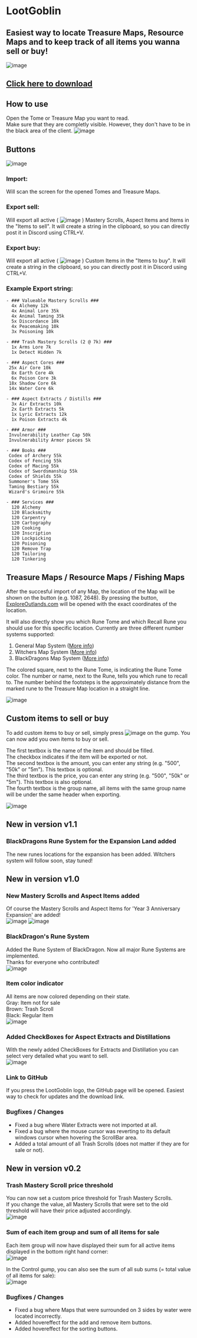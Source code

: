# LootGoblin
## Easiest way to locate Treasure Maps, Resource Maps and to keep track of all items you wanna sell or buy!  
![image](https://user-images.githubusercontent.com/52481026/132117634-e7fd5b71-7dc9-4c25-a989-91f03e9e1e03.png)


## [Click here to download](https://github.com/Hanebu/Loot-Goblin/releases/download/v1.0/LootGoblin.exe)

## How to use

Open the Tome or Treasure Map you want to read.  
Make sure that they are completly visible. However, they don't have to be in the black area of the client.
   ![image](https://user-images.githubusercontent.com/52481026/119891287-1453a800-bf39-11eb-845a-2a7e92ee3461.png)



## Buttons
   ![image](https://user-images.githubusercontent.com/52481026/119892522-85478f80-bf3a-11eb-8cbd-5921807e25e0.png)
   
### Import:
   
   Will scan the screen for the opened Tomes and Treasure Maps.
   
### Export sell:
   
   Will export all active ( ![image](https://user-images.githubusercontent.com/52481026/119893481-b4123580-bf3b-11eb-930e-9ac07977e460.png)
) Mastery Scrolls, Aspect Items and Items in the "Items to sell".
   It will create a string in the clipboard, so you can directly post it in Discord using CTRL+V.
   
### Export buy:
   
   Will export all active ( ![image](https://user-images.githubusercontent.com/52481026/119893481-b4123580-bf3b-11eb-930e-9ac07977e460.png)
) Custom Items in the "Items to buy".
   It will create a string in the clipboard, so you can directly post it in Discord using CTRL+V.

### Example Export string:
```
- ### Valueable Mastery Scrolls ###
  4x Alchemy 12k
  4x Animal Lore 35k
  4x Animal Taming 35k
  5x Discordance 10k
  4x Peacemaking 10k
  3x Poisoning 10k

- ### Trash Mastery Scrolls (2 @ 7k) ###
  1x Arms Lore 7k
  1x Detect Hidden 7k

- ### Aspect Cores ###
 25x Air Core 10k
  8x Earth Core 4k
  6x Poison Core 3k
 18x Shadow Core 6k
 14x Water Core 6k

- ### Aspect Extracts / Distills ###
  3x Air Extracts 10k
  2x Earth Extracts 5k
  1x Lyric Extracts 12k
  1x Poison Extracts 4k

- ### Armor ###
 Invulnerability Leather Cap 50k
 Invulnerability Armor pieces 5k

- ### Books ###
 Codex of Archery 55k
 Codex of Fencing 55k
 Codex of Macing 55k
 Codex of Swordsmanship 55k
 Codex of Shields 55k
 Summoner's Tome 55k
 Taming Bestiary 55k
 Wizard's Grimoire 55k

- ### Services ###
  120 Alchemy 
  120 Blacksmithy 
  120 Carpentry 
  120 Cartography 
  120 Cooking 
  120 Inscription 
  120 Lockpicking 
  120 Poisoning 
  120 Remove Trap 
  120 Tailoring 
  120 Tinkering 
```


## Treasure Maps / Resource Maps / Fishing Maps
After the succesful import of any Map, the location of the Map will be shown on the button (e.g. 1087, 2648).
By pressing the button, [ExploreOutlands.com](http://www.exploreoutlands.com) will be opened with the exact coordinates of the location.

It will also directly show you which Rune Tome and which Recall Rune you should use for this specific location.
Currently are three different number systems supported:

  1. General Map System ([More info](https://forums.uooutlands.com/index.php?threads/outlands-treasure-map.3051/#lg=attachment4455&slide=0))
  2. Witchers Map System ([More info](https://forums.uooutlands.com/index.php?threads/witchers-guide-to-tmaps-how-you-can-and-why-you-should-be-running-your-own-tmaps.3439/))
  3. BlackDragons Map System ([More info](https://forums.uooutlands.com/index.php?threads/blackdragons-advanced-tmapping-guide-auto-tmap-helpers.3654/))

The colored square, next to the Rune Tome, is indicating the Rune Tome color. The number or name, next to the Rune, tells you which rune to recall to.
The number behind the footsteps is the approximately distance from the marked rune to the Treasure Map location in a straight line.

![image](https://user-images.githubusercontent.com/52481026/119893882-36025e80-bf3c-11eb-8392-2bd18500b0b3.png)



## Custom items to sell or buy
To add custom items to buy or sell, simply press ![image](https://user-images.githubusercontent.com/52481026/119897370-985d5e00-bf40-11eb-8b41-f0ab4be14b74.png) on the gump. You can now add you own items to buy or sell. 

The first textbox is the name of the item and should be filled.  
The checkbox indicates if the item will be exported or not.  
The second textbox is the amount, you can enter any string (e.g. "500", "50k" or "5m"). This textbox is optional.  
The third textbox is the price, you can enter any string (e.g. "500", "50k" or "5m"). This textbox is also optional.  
The fourth textbox is the group name, all items with the same group name will be under the same header when exporting.

![image](https://user-images.githubusercontent.com/52481026/119897329-8a0f4200-bf40-11eb-9bbd-4f9e723c4a77.png)



## New in version v1.1   
### BlackDragons Rune System for the Expansion Land added
The new runes locations for the expansion has been added.
Witchers system will follow soon, stay tuned!

## New in version v1.0  
### New Mastery Scrolls and Aspect Items added
Of course the Mastery Scrolls and Aspect Items for 'Year 3 Anniversary Expansion' are added!  
![image](https://user-images.githubusercontent.com/52481026/130442699-5d5e8ea0-a205-4e87-95f1-1195d61894da.png)
![image](https://user-images.githubusercontent.com/52481026/131492844-355c0d1f-b99c-4921-8eef-a085646c35c3.png)


### BlackDragon's Rune System
Added the Rune System of BlackDragon. Now all major Rune Systems are implemented.  
Thanks for everyone who contributed!  
![image](https://user-images.githubusercontent.com/52481026/131493200-d81c39af-776a-44d4-8364-83a23cbaa327.png)


### Item color indicator  
All items are now colored depending on their state.  
Gray: Item not for sale  
Brown: Trash Scroll  
Black: Regular Item  
![image](https://user-images.githubusercontent.com/52481026/121256658-14469700-c8ad-11eb-9495-9bd66021a978.png)

### Added CheckBoxes for Aspect Extracts and Distillations
With the newly added CheckBoxes for Extracts and Distillation you can select very detailed what you want to sell.  
![image](https://user-images.githubusercontent.com/52481026/131469399-12156f48-3947-4e02-ae72-79bcefb2620f.png)

### Link to GitHub
If you press the LootGoblin logo, the GitHub page will be opened. 
Easiest way to check for updates and the download link.

### Bugfixes / Changes
- Fixed a bug where Water Extracts were not imported at all.
- Fixed a bug where the mouse cursor was reverting to its default windows cursor when hovering the ScrollBar area.
- Added a total amount of all Trash Scrolls (does not matter if they are for sale or not).

## New in version v0.2  

### Trash Mastery Scroll price threshold
You can now set a custom price threshold for Trash Mastery Scrolls.  
If you change the value, all Mastery Scrolls that were set to the old threshold will have their price adjusted accordingly.  
![image](https://user-images.githubusercontent.com/52481026/120161379-82c58e00-c1f7-11eb-8e9d-c66b652fe828.png)  

### Sum of each item group and sum of all items for sale
Each item group will now have displayed their sum for all active items displayed in the bottom right hand corner:  
![image](https://user-images.githubusercontent.com/52481026/120161539-b86a7700-c1f7-11eb-87bb-42fe5af11e93.png)  

In the Control gump, you can also see the sum of all sub sums (= total value of all items for sale):  
![image](https://user-images.githubusercontent.com/52481026/120161641-d506af00-c1f7-11eb-936d-2788fc48cb4d.png)

### Bugfixes / Changes
- Fixed a bug where Maps that were surrounded on 3 sides by water were located incorrectly.
- Added hovereffect for the add and remove item buttons.
- Added hovereffect for the sorting buttons.
